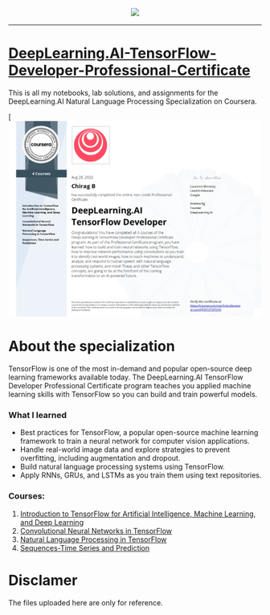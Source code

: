 <p align="center">

  <img height="100" src="https://wordpress.deeplearning.ai/wp-content/uploads/2021/02/LogoFiles_DeepLearning_PrimaryLogo.png">  

</p>
<hr>  

# [DeepLearning.AI-TensorFlow-Developer-Professional-Certificate](https://www.coursera.org/professional-certificates/tensorflow-in-practice)
This is all my notebooks, lab solutions, and assignments for the DeepLearning.AI Natural Language Processing Specialization on Coursera.

[![Welcome](https://github.com/Chirag05B/Portfolio/blob/main/Certifications/TensorFlow%20Developer%20Professional/TensorFlow%20Developer%20Professional%20Certificate_page-0001.jpg)

 
 
 # About the specialization
 TensorFlow is one of the most in-demand and popular open-source deep learning frameworks available today. The DeepLearning.AI TensorFlow Developer Professional Certificate program teaches you applied machine learning skills with TensorFlow so you can build and train powerful models.

 ### What I learned
 - Best practices for TensorFlow, a popular open-source machine learning framework to train a neural network for computer vision applications.  
- Handle real-world image data and explore strategies to prevent overfitting, including augmentation and dropout. 
- Build natural language processing systems using TensorFlow.  
- Apply RNNs, GRUs, and LSTMs as you train them using text repositories.
 
### Courses:
1. [Introduction to TensorFlow for Artificial Intelligence, Machine Learning, and Deep Learning](https://github.com/Chirag05B/Portfolio/tree/main/Certifications/TensorFlow%20Developer%20Professional/Introduction%20to%20TensorFlow%20for%20Artificial%20Intelligence%2C%20Machine%20Learning%2C%20and%20Deep%20Learning)  
2. [Convolutional Neural Networks in TensorFlow](https://github.com/Chirag05B/Portfolio/tree/main/Certifications/TensorFlow%20Developer%20Professional/Convolutional%20Neural%20Networks%20in%20TensorFlow)  
3. [Natural Language Processing in TensorFlow](https://github.com/Chirag05B/Portfolio/tree/main/Certifications/TensorFlow%20Developer%20Professional/Natural%20Language%20Processing%20in%20TensorFlow)  
4. [Sequences-Time Series and Prediction](https://github.com/Chirag05B/Portfolio/tree/main/Certifications/TensorFlow%20Developer%20Professional/Sequences-Time%20Series%20and%20Prediction)  

# Disclamer
The files uploaded here are only for reference. 
